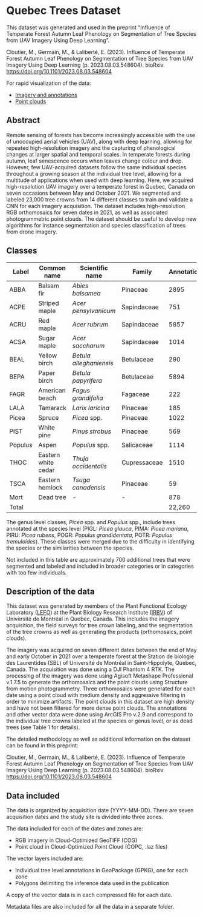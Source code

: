 # Quebec Trees Dataset

This dataset was generated and used in the preprint “Influence of Temperate Forest Autumn Leaf Phenology on Segmentation of Tree Species from UAV Imagery Using Deep Learning”. 

Cloutier, M., Germain, M., & Laliberté, E. (2023). Influence of Temperate Forest Autumn Leaf Phenology on Segmentation of Tree Species from UAV Imagery Using Deep Learning (p. 2023.08.03.548604). bioRxiv. https://doi.org/10.1101/2023.08.03.548604

For rapid visualization of the data:
* [Imagery and annotations](https://arcg.is/1L1DL00) 
* [Point clouds](https://umontreal.maps.arcgis.com/apps/instant/3dviewer/index.html?appid=0d48f1bd9bfc43a5a8e1ca53af02edbe) 


## Abstract

Remote sensing of forests has become increasingly accessible with the use of unoccupied aerial vehicles (UAV), along with deep learning, allowing for repeated high-resolution imagery and the capturing of phenological changes at larger spatial and temporal scales. In temperate forests during autumn, leaf senescence occurs when leaves change colour and drop. However, few UAV-acquired datasets follow the same individual species throughout a growing season at the individual tree level, allowing for a multitude of applications when used with deep learning. Here, we acquired high-resolution UAV imagery over a temperate forest in Quebec, Canada on seven occasions between May and October 2021. We segmented and labeled 23,000 tree crowns from 14 different classes to train and validate a CNN for each imagery acquisition. The dataset includes high-resolution RGB orthomosaics for seven dates in 2021, as well as associated photogrammetric point clouds. The dataset should be useful to develop new algorithms for instance segmentation and species classification of trees from drone imagery.


## Classes

| Label   | Common name         | Scientific name         | Family       | Annotations |
|---------|---------------------|-------------------------|--------------|-------------|
| ABBA    | Balsam fir          | _Abies balsamea_        | Pinaceae     | 2895        |
| ACPE    | Striped maple       | _Acer pensylvanicum_    | Sapindaceae  | 751         |
| ACRU    | Red maple           | _Acer rubrum_           | Sapindaceae  | 5857        |
| ACSA    | Sugar maple         | _Acer saccharum_        | Sapindaceae  | 1014        |
| BEAL    | Yellow birch        | _Betula alleghaniensis_ | Betulaceae   | 290         |
| BEPA    | Paper birch         | _Betula papyrifera_     | Betulaceae   | 5894        |
| FAGR    | American beach      | _Fagus grandifolia_     | Fagaceae     | 222         |
| LALA    | Tamarack            | _Larix laricina_        | Pinaceae     | 185         |
| Picea   | Spruce              | _Picea_ spp.            | Pinaceae     | 1022        |
| PIST    | White pine          | _Pinus strobus_         | Pinaceae     | 569         |
| Populus | Aspen               | _Populus_ spp.          | Salicaceae   | 1114        |
| THOC    | Eastern white cedar | _Thuja occidentalis_    | Cupressaceae | 1510        |
| TSCA    | Eastern hemlock     | _Tsuga canadensis_      | Pinaceae     | 59          |
| Mort    | Dead tree           | -                       | -            | 878         |
| Total   |                     |                         |              | 22,260      |

The genus level classes, _Picea_ spp. and _Populus_ spp., include trees annotated at the species level (PIGL: _Picea glauca_, PIMA: _Picea mariana_, PIRU: _Picea rubens_, POGR: _Populus grandidentata_, POTR: _Populus tremuloides_). These classes were merged due to the difficulty in identifying the species or the similarities between the species.

Not included in this table are approximately 700 additional trees that were segmented and labeled and included in broader categories or in categories with too few individuals.

## Description of the data

This dataset was generated by members of the Plant Functional Ecology Laboratory ([LEFO](https://lefo.ca/)) at the Plant Biology Research Institute ([IRBV](https://irbv.umontreal.ca/)) of Université de Montréal in Quebec, Canada. This includes the imagery acquisition, the field surveys for tree crown labeling, and the segmentation of the tree crowns as well as generating the products (orthomosaics, point clouds).

The imagery was acquired on seven different dates between the end of May and early October in 2021 over a temperate forest at the Station de biologie des Laurentides (SBL) of Université de Montréal in Saint-Hippolyte, Quebec, Canada. The acquisition was done using a DJI Phantom 4 RTK. The processing of the imagery was done using Agisoft Metashape Professional v.1.7.5 to generate the orthomosaics and the point clouds using Structure from motion photogrammetry. Three orthomosaics were generated for each date using a point cloud with medium density and aggressive filtering in order to minimize artifacts. The point clouds in this dataset are high density and have not been filtered for more dense point clouds. The annotations and other vector data were done using ArcGIS Pro v.2.9 and correspond to the individual tree crowns labeled at the species or genus level, or as dead trees (see Table 1 for details).

The detailed methodology as well as additional information on the dataset can be found in this preprint:

Cloutier, M., Germain, M., & Laliberté, E. (2023). Influence of Temperate Forest Autumn Leaf Phenology on Segmentation of Tree Species from UAV Imagery Using Deep Learning (p. 2023.08.03.548604). bioRxiv. https://doi.org/10.1101/2023.08.03.548604

## Data included

The data is organized by acquisition date (YYYY-MM-DD). There are seven acquisition dates and the study site is divided into three zones.

The data included for each of the dates and zones are:
* RGB imagery in Cloud-Optimized GeoTIFF (COG)
* Point cloud in Cloud-Optimized Point Cloud (COPC, .laz files)

The vector layers included are:
* Individual tree level annotations in GeoPackage (GPKG), one for each zone
* Polygons delimiting the inference data used in the publication

A copy of the vector data is in each compressed file for each date.

Metadata files are also included for all the data in a separate folder.
